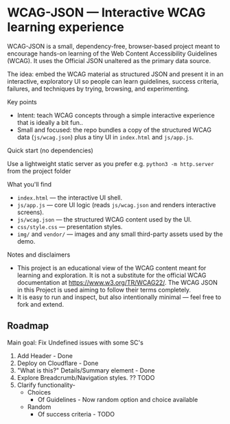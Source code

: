 # WCAG-JSON — Interactive WCAG learning experience

WCAG-JSON is a small, dependency-free, browser-based project meant to encourage hands-on learning of the Web Content Accessibility Guidelines (WCAG). It uses the Official JSON unaltered as the primary data source.

The idea: embed the WCAG material as structured JSON and present it in an interactive, exploratory UI so people can learn guidelines, success criteria, failures, and techniques by trying, browsing, and experimenting.

Key points
- Intent: teach WCAG concepts through a simple interactive experience that is ideally a bit fun..
- Small and focused: the repo bundles a copy of the structured WCAG data (`js/wcag.json`) plus a tiny UI in `index.html` and `js/app.js`.

Quick start (no dependencies)

 Use a lightweight static server as you prefer e.g. `python3 -m http.server` from the project folder

What you'll find

- `index.html` — the interactive UI shell.
- `js/app.js` — core UI logic (reads `js/wcag.json` and renders interactive screens).
- `js/wcag.json` — the structured WCAG content used by the UI.
- `css/style.css` — presentation styles.
- `img/` and `vendor/` — images and any small third-party assets used by the demo.

Notes and disclaimers

- This project is an educational view of the WCAG content meant for learning and exploration. It is not a substitute for the official WCAG documentation at https://www.w3.org/TR/WCAG22/. The WCAG JSON in this Project is used aiming to follow their terms completely. 
- It is easy to run and inspect, but also intentionally minimal — feel free to fork and extend.


## Roadmap

Main goal: Fix Undefined issues with some SC's

1. Add Header - Done
2. Deploy on Cloudflare - Done 
3. "What is this?" Details/Summary element - Done
4. Explore Breadcrumb/Navigation styles. ?? TODO
5. Clarify functionality-
    * Choices
      * Of Guidelines - Now random option and choice available
    * Random
      * Of success criteria - TODO
